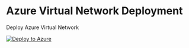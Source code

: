 # Azure Virtual Network Deployment
Deploy Azure Virtual Network

[![Deploy to Azure](https://azuredeploy.net/deploybutton.png)](https://azuredeploy.net/)
